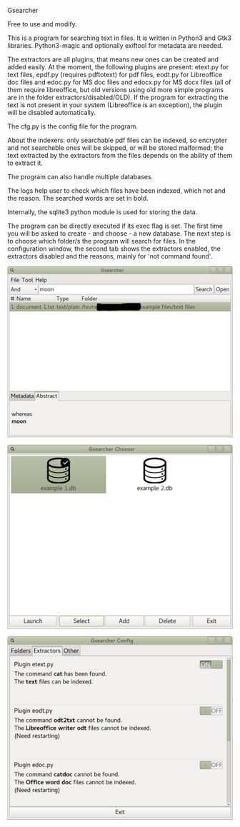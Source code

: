 Gsearcher

Free to use and modify.

This is a program for searching text in files.
It is written in Python3 and Gtk3 libraries. Python3-magic and optionally exiftool for metadata 
are needed.

The extractors are all plugins, that means new ones can be created and 
added easily. At the moment, the following plugins are present: etext.py for 
text files, epdf.py (requires pdftotext) for pdf files, eodt.py for Libreoffice doc files 
and edoc.py for MS doc files and edocx.py for MS docx files (all of them require libreoffice, but old versions using old more simple programs are in the folder extractors/disabled/OLD). If the program for extracting the text is not present in your system (Libreoffice is an exception), the plugin will be disabled automatically.

The cfg.py is the config file for the program.

About the indexers: only searchable pdf files can be indexed, so encrypter and not searcheble ones will be skipped, or will be stored malformed; the text extracted by the extractors from the files depends on the ability of them to extract it.

The program can also handle multiple databases.

The logs help user to check which files have been indexed, which not and the reason.
The searched words are set in bold.

Internally, the sqlite3 python module is used for storing the data.

The program can be directly executed if its exec flag is set. 
The first time you will be asked to create - and choose - a 
new database. The next step is to choose which folder/s the program 
will search for files.
In the configuration window, the second tab shows the extractors 
enabled, the extractors disabled and the reasons, mainly for 
'not command found'.

![My image](https://github.com/frank038/Gsearcher/blob/master/Screenshot3.png)

![My image](https://github.com/frank038/Gsearcher/blob/master/Screenshot1.png)

![My image](https://github.com/frank038/Gsearcher/blob/master/Screenshot2.png)
